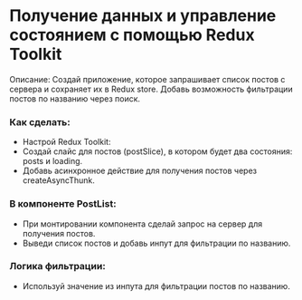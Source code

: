 # Получение данных и управление состоянием с помощью Redux Toolkit
Описание: Создай приложение, которое запрашивает список постов с сервера и сохраняет их в Redux store. Добавь возможность фильтрации постов по названию через поиск.

### Как сделать:
- Настрой Redux Toolkit:
- Создай слайс для постов (postSlice), в котором будет два состояния: posts и loading.
- Добавь асинхронное действие для получения постов через createAsyncThunk.

### В компоненте PostList:
- При монтировании компонента сделай запрос на сервер для получения постов.
- Выведи список постов и добавь инпут для фильтрации по названию.

### Логика фильтрации:
- Используй значение из инпута для фильтрации постов по названию.
